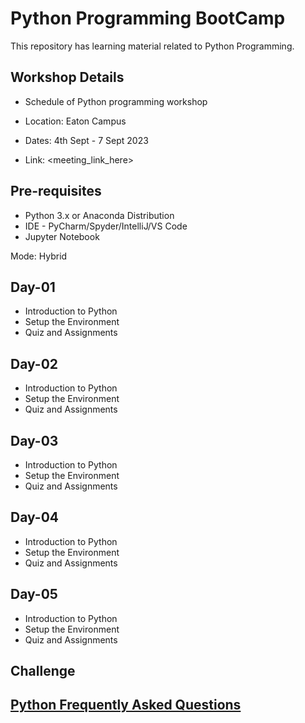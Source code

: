 # Python Programming BootCamp
This repository has learning material related to Python Programming.

## Workshop Details
   - Schedule of Python programming workshop
   
   - Location: Eaton Campus
   - Dates: 4th Sept - 7 Sept 2023
   - Link: <meeting_link_here>

## Pre-requisites
   - Python 3.x or Anaconda Distribution
   - IDE - PyCharm/Spyder/IntelliJ/VS Code
   - Jupyter Notebook



Mode: Hybrid

## Day-01
   - Introduction to Python
   - Setup the Environment
   - Quiz and Assignments

## Day-02
   - Introduction to Python
   - Setup the Environment
   - Quiz and Assignments

## Day-03
   - Introduction to Python
   - Setup the Environment
   - Quiz and Assignments   

## Day-04
   - Introduction to Python
   - Setup the Environment
   - Quiz and Assignments   

## Day-05
   - Introduction to Python
   - Setup the Environment
   - Quiz and Assignments   

## Challenge


## [Python Frequently Asked Questions](https://docs.python.org/3/faq/)
